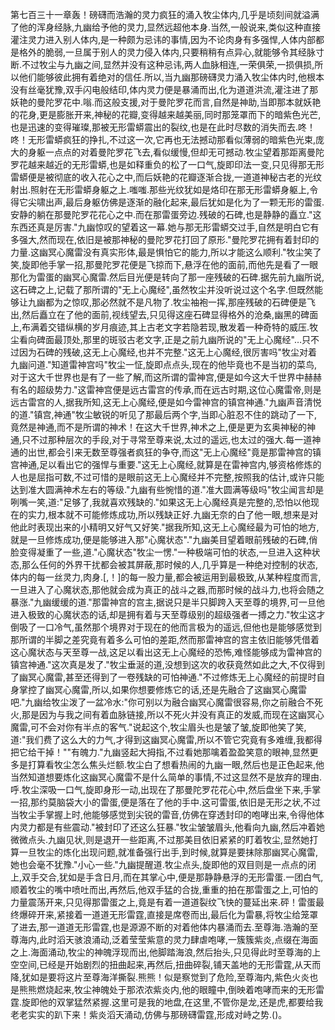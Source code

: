 第七百三十一章轰！磅礴而浩瀚的灵力疯狂的涌入牧尘体内,几乎是顷刻间就溢满了他的浑身经脉,九幽给予他的灵力,显然远超他本身.当然,一般说来,类似这种直接灌注灵力进入别人体内,是一种颇为忌讳的事情,因为不论肉身有多强悍,人体内部都是格外的脆弱,一旦属于别人的灵力侵入体内,只要稍稍有点异心,就能够令其经脉寸断.不过牧尘与九幽之间,显然并没有这种忌讳,两人血脉相连,一荣俱荣,一损俱损,所以他们能够彼此拥有着绝对的信任.所以,当九幽那磅礴灵力涌入牧尘体内时,他根本没有丝毫犹豫,双手闪电般结印,体内灵力便是暴涌而出,化为道道洪流,灌注进了那妖艳的曼陀罗花中.嗡.而这般支援,对于曼陀罗花而言,自然是神助,当即那本就妖艳的花身,更是膨胀开来,神秘的花瓣,变得越来越美丽,同时那笼罩而下的暗紫色光芒,也是迅速的变得璀璨,那被无形雷蟒震出的裂纹,也是在此时尽数的消失而去.咚！咚！无形雷蟒疯狂的挣扎,不过这一次,它再也无法撼动那看似薄弱的暗紫色光束,庞大的身躯一点点的对着曼陀罗花飞去,看似缓慢,但却无可撼动.牧尘望着那距离曼陀罗花越来越近的无形雷蟒,也是如释重负的松了一口气,旋即印法一变,只见得那无形雷蟒便是被彻底的收入花心之中,而后妖艳的花瓣逐渐合拢,一道道神秘古老的光纹射出.照射在无形雷蟒身躯之上.嗤嗤.那些光纹犹如是烙印在那无形雷蟒身躯上,令得它尖啸出声,最后身躯仿佛是逐渐的融化起来,最后犹如是化为了一颗无形的雷蛋.安静的躺在那曼陀罗花花心之中.而在那雷蛋旁边.残破的石碑,也是静静的矗立."这东西还真是厉害."九幽惊叹的望着这一幕.她与那无形雷蟒交过手,自然是明白它有多强大,然而现在,依旧是被那神秘的曼陀罗花打回了原形."曼陀罗花拥有着封印的力量.这幽冥心魔雷没有真实形体,最是惧怕它的能力,所以才能这么顺利."牧尘笑了笑,旋即他手掌一招,那曼陀罗花便是飞掠而下,悬浮在他的面前,而他先是看了一眼那化为雷蛋的幽冥心魔雷.然后目光便是转向了那一座残破的石碑.据先前九幽所说,这石碑之上,记载了那所谓的"无上心魔经",虽然牧尘并没听说过这个名字.但既然能够让九幽都为之惊叹,那必然就不是凡物了.牧尘袖袍一挥,那座残破的石碑便是飞出,然后矗立在了他的面前,视线望去,只见得这座石碑显得格外的沧桑,幽黑的碑面上,布满着交错纵横的岁月痕迹,其上古老文字若隐若现,散发着一种奇特的威压.牧尘看向碑面最顶处,那里的斑驳古老文字,正是之前九幽所说的"无上心魔经"…只不过因为石碑的残破,这无上心魔经,也并不完整."这无上心魔经,很厉害吗"牧尘对着九幽问道."知道雷神宫吗"牧尘一怔,旋即点点头,现在的他毕竟也不是当初的菜鸟,对于这大千世界也是有了一些了解,而这所谓的雷神宫,便是如今这大千世界中赫赫有名的超级势力."这雷神宫便是远古雷宫的传承,而在远古时期,这位心魔雷帝,则是远古雷宫的人,据我所知,这无上心魔经,便是如今雷神宫的镇宫神通."九幽声音清悦的道."镇宫,神通"牧尘敏锐的听见了那最后两个字,当即心脏忍不住的跳动了一下,竟然是神通,而不是所谓的神术！在这大千世界,神术之上,便是更为玄奥神秘的神通,只不过那种层次的手段,对于寻常至尊来说,太过的遥远,也太过的强大.每一道神通的出世,都会引来无数至尊强者疯狂的争夺,而这"无上心魔经"竟是那雷神宫的镇宫神通,足以看出它的强悍与重要."这无上心魔经,就算是在雷神宫内,够资格修炼的人也是屈指可数,不过可惜的是眼前这无上心魔经并不完整,按照我的估计,或许只能达到准大圆满神术左右的等级."九幽有些惋惜的道."准大圆满等级吗"牧尘闻言却是咧嘴一笑,道:"足够了,我就喜欢残缺的."如果这无上心魔经真是完整的,恐怕以他现在的实力,根本就不可能修炼成功,所以残缺正好.九幽无奈的白了他一眼,想来是对他此时表现出来的小精明又好气又好笑."据我所知,这无上心魔经最为可怕的地方,就是一旦修炼成功,便是能够进入那"心魔状态"."九幽美目望着眼前残破的石碑,俏脸变得凝重了一些,道."心魔状态"牧尘一愣."一种极端可怕的状态,一旦进入这种状态,那么任何的外界干扰都会被其屏蔽,那时候的人,几乎算是一种绝对控制的状态,体内的每一丝灵力,肉身.[,！]的每一股力量,都会被运用到最极致,从某种程度而言,一旦进入了心魔状态,那他就会成为真正的战斗之器,而那时候的战斗力,也将会随之暴涨."九幽缓缓的道."那雷神宫的宫主,据说只是半只脚跨入天至尊的境界,可一旦他进入极致的心魔状态的话,却是拥有着与天至尊级别的超级强者一搏之力."牧尘这才倒吸了一口冷气,虽然那个境界对于现在的他而言极为的遥远,但他也是能够感觉到那所谓的半脚之差究竟有着多么可怕的差距,然而那雷神宫的宫主依旧能够凭借着这心魔状态与天至尊一战,这足以看出这无上心魔经的恐怖,难怪能够成为雷神宫的镇宫神通."这次真是发了."牧尘垂涎的道,没想到这次的收获竟然如此之大,不仅得到了幽冥心魔雷,甚至还得到了一卷残缺的可怕神通."不过修炼无上心魔经的前提时自身掌控了幽冥心魔雷,所以,如果你想要修炼它的话,还是先融合了这幽冥心魔雷吧."九幽给牧尘泼了一盆冷水:"你可别以为融合幽冥心魔雷很容易,你之前融合不死火,那是因为与我之间有着血脉链接,所以不死火并没有真正的发威,而现在这幽冥心魔雷,可不会对你有半点的客气."说起这个,牧尘眉头也是皱了皱,旋即他笑了笑,道:"我们费了这么大的力气,才得到这幽冥心魔雷,所以不管它究竟有多难缠,我都得把它给干掉！""有魄力."九幽竖起大拇指,不过看她那噙着盈盈笑意的眼神,显然更多是打算看牧尘怎么焦头烂额.牧尘白了想看热闹的九幽一眼,然后也是正色起来,他当然知道想要炼化这幽冥心魔雷不是什么简单的事情,不过这显然不是放弃的理由.呼.牧尘深吸一口气,旋即身形一动,出现在了那曼陀罗花花心中,然后盘坐下来,手掌一招,那约莫脑袋大小的雷蛋,便是落在了他的手中.这可雷蛋,依旧是无形之状,不过当牧尘手掌握上时,他能够感觉到尖锐的雷音,仿佛在穿透封印的咆哮出来,令得他体内灵力都是有些震动."被封印了还这么狂暴."牧尘皱皱眉头,他看向九幽,然后冲着她微微点头.九幽见状,则是退开一些距离,不过那美目依旧紧紧的盯着牧尘,显然她打算一旦牧尘的炼化出现问题,就准备强行出手,到时候,就算是要抹除那幽冥心魔雷,她也会毫不犹豫."小心一些."九幽提醒道.牧尘点头,旋即他的双目则是一点点的闭上,双手交合,犹如是手含日月,而在其掌心中,便是那静静悬浮的无形雷蛋.一团白气,顺着牧尘的嘴中喷吐而出,再然后,他双手猛的合拢,重重的拍在那雷蛋之上,可怕的力量震荡开来,只见得那雷蛋之上,竟是有着一道道裂纹飞快的蔓延出来.砰！雷蛋最终爆碎开来,紧接着一道道无形雷霆,直接是席卷而出,最后化为雷暴,将牧尘给笼罩了进去,那一道道无形雷霆,也是源源不断的对着他体内暴涌而去.至尊海.浩瀚的至尊海内,此时滔天骇浪涌动,泛着莹莹紫意的灵力肆虐咆哮,一簇簇紫炎,点缀在海面之上.海面涌动,牧尘的神魄浮现而出,他脚踏海浪,然后抬头,只见得此时至尊海的上空空间,已经是开始剧烈的扭曲起来,再然后,扭曲碎裂,铺天盖地的无形雷霆,从天而降,犹如是要将这片至尊海洋撕裂.熊熊！似是察觉到了危险,至尊海内,紫色火炎也是熊熊燃烧起来,牧尘神魄处于那浓浓紫炎内,他的眼瞳中,倒映着咆哮而来的无形雷霆.旋即他的双掌猛然紧握.这里可是我的地盘,在这里,不管你是龙,还是虎,都要给我老老实实的趴下来！紫炎滔天涌动,仿佛与那磅礴雷霆,形成对峙之势.()。
